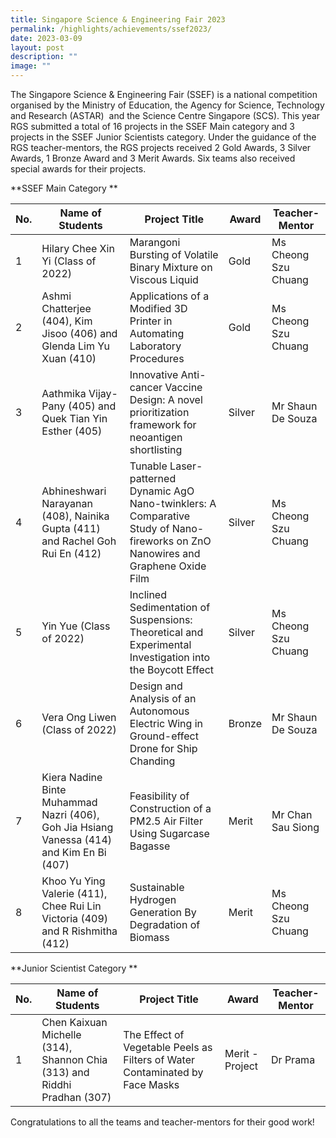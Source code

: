 ```yaml
---
title: Singapore Science & Engineering Fair 2023
permalink: /highlights/achievements/ssef2023/
date: 2023-03-09
layout: post
description: ""
image: ""
---
```

The Singapore Science & Engineering Fair (SSEF) is a national competition organised by the Ministry of Education, the Agency for Science, Technology and Research (ASTAR)  and the Science Centre Singapore (SCS). This year RGS submitted a total of 16 projects in the SSEF Main category and 3 projects in the SSEF Junior Scientists category. Under the guidance of the RGS teacher-mentors, the RGS projects received 2 Gold Awards, 3 Silver Awards, 1 Bronze Award and 3 Merit Awards. Six teams also received special awards for their projects.

**SSEF Main Category **

| No. | Name of Students | Project Title | Award | Teacher-Mentor |
| -------- | -------- | -------- | -------- | -------- |
| 1   | Hilary Chee Xin Yi (Class of 2022)   | Marangoni Bursting of Volatile Binary Mixture on Viscous Liquid     | Gold   | Ms Cheong Szu Chuang   |
| 2   | Ashmi Chatterjee (404), Kim Jisoo (406) and Glenda Lim Yu Xuan (410)  | Applications of a Modified 3D Printer in Automating Laboratory Procedures    | Gold   | Ms Cheong Szu Chuang   |
| 3   | Aathmika Vijay-Pany (405) and Quek Tian Yin Esther (405) | Innovative Anti-cancer Vaccine Design: A novel prioritization framework for neoantigen shortlisting    | Silver   | Mr Shaun De Souza   |
| 4   | Abhineshwari Narayanan (408), Nainika Gupta (411) and Rachel Goh Rui En (412) | Tunable Laser-patterned Dynamic AgO Nano-twinklers: A Comparative Study of Nano-fireworks on ZnO Nanowires and Graphene Oxide Film   | Silver   | Ms Cheong Szu Chuang  |
| 5   | Yin Yue (Class of 2022) | Inclined Sedimentation of Suspensions: Theoretical and Experimental Investigation into the Boycott Effect   | Silver   | Ms Cheong Szu Chuang  |
| 6   | Vera Ong Liwen (Class of 2022) | Design and Analysis of an Autonomous Electric Wing in Ground-effect Drone for Ship Chanding   | Bronze   | Mr Shaun De Souza  |
| 7  | Kiera Nadine Binte Muhammad Nazri (406), Goh Jia Hsiang Vanessa (414) and Kim En Bi (407) | Feasibility of Construction of a PM2.5 Air Filter Using Sugarcase Bagasse   | Merit   | Mr Chan Sau Siong |
| 8  | Khoo Yu Ying Valerie (411), Chee Rui Lin Victoria (409) and R Rishmitha (412) | Sustainable Hydrogen Generation By Degradation of Biomass   | Merit   | Ms Cheong Szu Chuang |**


**Junior Scientist Category **

| No. | Name of Students | Project Title | Award | Teacher-Mentor |
| -------- | -------- | -------- | -------- | -------- |
| 1   | Chen Kaixuan Michelle (314), Shannon Chia (313) and Riddhi Pradhan (307)  | The Effect of Vegetable Peels as Filters of Water Contaminated by Face Masks   | Merit - Project | Dr Prama   |**

Congratulations to all the teams and teacher-mentors for their good work!


